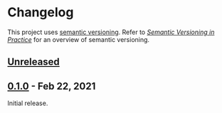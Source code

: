 # Changelog
This project uses [semantic versioning](http://semver.org/spec/v2.0.0.html). Refer to 
*[Semantic Versioning in Practice](https://www.jering.tech/articles/semantic-versioning-in-practice)*
for an overview of semantic versioning.

## [Unreleased](https://github.com/JeringTech/KeyValueStore/compare/0.1.0...HEAD)

## [0.1.0](https://github.com/JeringTech/KeyValueStore/compare/0.1.0...0.1.0) - Feb 22, 2021
Initial release.
